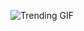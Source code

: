 
<!-- GIF_SECTION -->
![Trending GIF](https://media2.giphy.com/media/v1.Y2lkPThiYjIxNzcyMG5tNWdtaHNjbm5pd2pjNjg5Ymk2b2w3bHg5eWZ3NWkyNXNweXFpeiZlcD12MV9naWZzX3NlYXJjaCZjdD1n/wQAbcl6iDnawokpLj9/giphy.gif)
<!-- END_GIF_SECTION -->
